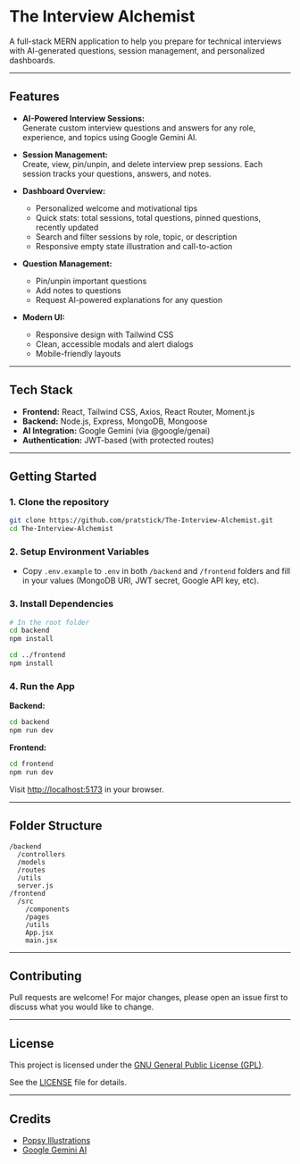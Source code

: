 # The Interview Alchemist

A full-stack MERN application to help you prepare for technical interviews with AI-generated questions, session management, and personalized dashboards.

---

## Features

- **AI-Powered Interview Sessions:**  
  Generate custom interview questions and answers for any role, experience, and topics using Google Gemini AI.

- **Session Management:**  
  Create, view, pin/unpin, and delete interview prep sessions. Each session tracks your questions, answers, and notes.

- **Dashboard Overview:**  
  - Personalized welcome and motivational tips  
  - Quick stats: total sessions, total questions, pinned questions, recently updated  
  - Search and filter sessions by role, topic, or description  
  - Responsive empty state illustration and call-to-action

- **Question Management:**  
  - Pin/unpin important questions  
  - Add notes to questions  
  - Request AI-powered explanations for any question

- **Modern UI:**  
  - Responsive design with Tailwind CSS  
  - Clean, accessible modals and alert dialogs  
  - Mobile-friendly layouts

---

## Tech Stack

- **Frontend:** React, Tailwind CSS, Axios, React Router, Moment.js
- **Backend:** Node.js, Express, MongoDB, Mongoose
- **AI Integration:** Google Gemini (via @google/genai)
- **Authentication:** JWT-based (with protected routes)

---

## Getting Started

### 1. Clone the repository

```bash
git clone https://github.com/pratstick/The-Interview-Alchemist.git
cd The-Interview-Alchemist
```

### 2. Setup Environment Variables

- Copy `.env.example` to `.env` in both `/backend` and `/frontend` folders and fill in your values (MongoDB URI, JWT secret, Google API key, etc).

### 3. Install Dependencies

```bash
# In the root folder
cd backend
npm install

cd ../frontend
npm install
```

### 4. Run the App

**Backend:**

```bash
cd backend
npm run dev
```

**Frontend:**

```bash
cd frontend
npm run dev
```

Visit [http://localhost:5173](http://localhost:5173) in your browser.

---

## Folder Structure

```
/backend
  /controllers
  /models
  /routes
  /utils
  server.js
/frontend
  /src
    /components
    /pages
    /utils
    App.jsx
    main.jsx
```

---

## Contributing

Pull requests are welcome! For major changes, please open an issue first to discuss what you would like to change.

---

## License

This project is licensed under the [GNU General Public License (GPL)](https://www.gnu.org/licenses/gpl-3.0.en.html).

See the [LICENSE](LICENSE) file for details.

---

## Credits

- [Popsy Illustrations](https://popsy.co/)
- [Google Gemini AI](https://ai.google.dev/)